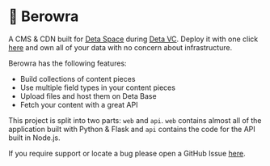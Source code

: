 # 🚣 Berowra

A CMS & CDN built for [Deta Space](https://deta.space) during [Deta VC](https://deta.vc). Deploy it with one click [here](https://deta.space/discovery/berowra) and own all of your data with no concern about infrastructure.

Berowra has the following features:
- Build collections of content pieces
- Use multiple field types in your content pieces
- Upload files and host them on Deta Base
- Fetch your content with a great API

This project is split into two parts: `web` and `api`. `web` contains almost all of the application built with Python & Flask and `api` contains the code for the API built in Node.js.

If you require support or locate a bug please open a GitHub Issue [here](https://github.com/sampoder/berowra/issues/new/choose).
